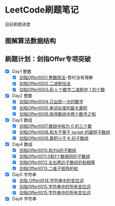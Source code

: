 # LeetCode刷题笔记

目前刷题进度

## 图解算法数据结构



## 刷题计划：剑指Offer专项突破

- [x] Day1 整数
  - [x] [剑指OfferII001.整数除法](剑指Offer专项突击版/剑指OfferII001.整数除法.md)-暂时没有理解
  - [x] [剑指OfferII002.二进制加法](剑指Offer专项突击版/剑指OfferII002.二进制加法.md)
  - [x] [剑指OfferII003.前 n 个数字二进制中 1 的个数](剑指Offer专项突击版/剑指OfferII003.前n个数字二进制中1的个数.md)
- [x] Day2 整数
  - [x] [剑指OfferII004.只出现一次的数字](剑指Offer专项突击版/剑指OfferII004.只出现一次的数字.md)
  - [x] [剑指OfferII005.单词长度的最大乘积](剑指Offer专项突击版/剑指OfferII005.单词长度的最大乘积.md)
  - [x] [剑指OfferII006.排序数组中两个数字之和](剑指Offer专项突击版/剑指OfferII006.排序数组中两个数字之和.md)
- [x] Day3 数组
  - [x] [剑指OfferII007.数组中和为 0 的三个数](剑指Offer专项突击版/剑指OfferII007.数组中和为0的三个数.md)
  - [x] [剑指OfferII008.和大于等于 target 的最短子数组](剑指Offer专项突击版/剑指OfferII008.和大于等于target的最短子数组.md)
  - [x] [剑指OfferII009.乘积小于 K 的子数组](剑指Offer专项突击版/剑指OfferII009.乘积小于K的子数组.md)
- [x] Day4 数组
  - [x] [剑指OfferII010.和为k的子数组](剑指Offer专项突击版/剑指OfferII010.和为k的子数组.md)
  - [x] [剑指OfferII011.0和1个数相同的子数组](剑指Offer专项突击版/剑指OfferII011.0和1个数相同的子数组.md)
  - [x] [剑指OfferII012.左右两边子数组的和相等](剑指Offer专项突击版/剑指OfferII012.左右两边子数组的和相等.md)
  - [x] [剑指OfferII013.二维子矩阵的和](剑指Offer专项突击版/剑指OfferII013.二维子矩阵的和.md)
- [x] Day5 字符串
  - [x] [剑指 OfferII014.字符串中的变位词](剑指Offer专项突击版/剑指OfferII014.字符串中的变位词.md)
  - [x] [剑指OfferII015.字符串中的所有变位词](剑指Offer专项突击版/剑指OfferII015.字符串中的所有变位词.md)
  - [x] [剑指OfferII015.字符串中的所有变位词](剑指Offer专项突击版/剑指OfferII015.字符串中的所有变位词.md)
- [x] Day6 字符串